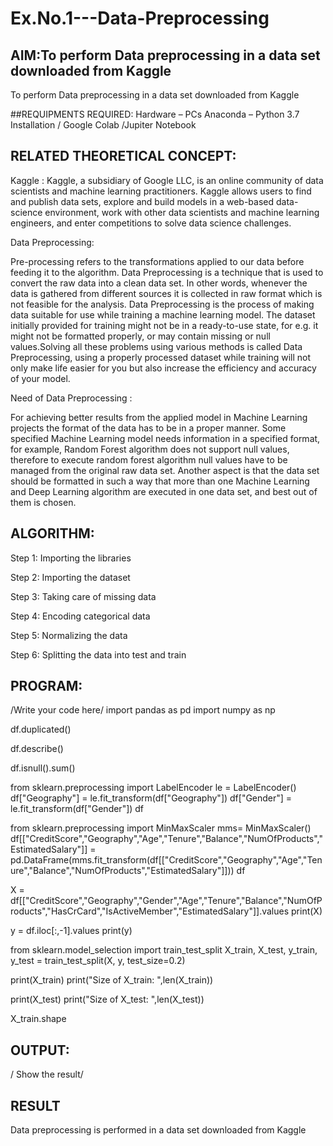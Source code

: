 # Ex.No.1---Data-Preprocessing
## AIM:To perform Data preprocessing in a data set downloaded from Kaggle

To perform Data preprocessing in a data set downloaded from Kaggle

##REQUIPMENTS REQUIRED:
Hardware – PCs
Anaconda – Python 3.7 Installation / Google Colab /Jupiter Notebook

## RELATED THEORETICAL CONCEPT:

Kaggle :
Kaggle, a subsidiary of Google LLC, is an online community of data scientists and machine learning practitioners. Kaggle allows users to find and publish data sets, explore and build models in a web-based data-science environment, work with other data scientists and machine learning engineers, and enter competitions to solve data science challenges.

Data Preprocessing:

Pre-processing refers to the transformations applied to our data before feeding it to the algorithm. Data Preprocessing is a technique that is used to convert the raw data into a clean data set. In other words, whenever the data is gathered from different sources it is collected in raw format which is not feasible for the analysis.
Data Preprocessing is the process of making data suitable for use while training a machine learning model. The dataset initially provided for training might not be in a ready-to-use state, for e.g. it might not be formatted properly, or may contain missing or null values.Solving all these problems using various methods is called Data Preprocessing, using a properly processed dataset while training will not only make life easier for you but also increase the efficiency and accuracy of your model.

Need of Data Preprocessing :

For achieving better results from the applied model in Machine Learning projects the format of the data has to be in a proper manner. Some specified Machine Learning model needs information in a specified format, for example, Random Forest algorithm does not support null values, therefore to execute random forest algorithm null values have to be managed from the original raw data set.
Another aspect is that the data set should be formatted in such a way that more than one Machine Learning and Deep Learning algorithm are executed in one data set, and best out of them is chosen.


## ALGORITHM:
Step 1:
Importing the libraries

Step 2:
Importing the dataset

Step 3:
Taking care of missing data

Step 4:
Encoding categorical data

Step 5:
Normalizing the data

Step 6:
Splitting the data into test and train

## PROGRAM:
/Write your code here/
import pandas as pd
import numpy as np

df.duplicated()

df.describe()

df.isnull().sum()

from sklearn.preprocessing import LabelEncoder
le = LabelEncoder()
df["Geography"] = le.fit_transform(df["Geography"])
df["Gender"] = le.fit_transform(df["Gender"])
df

from sklearn.preprocessing import MinMaxScaler
mms= MinMaxScaler()
df[["CreditScore","Geography","Age","Tenure","Balance","NumOfProducts","EstimatedSalary"]] = pd.DataFrame(mms.fit_transform(df[["CreditScore","Geography","Age","Tenure","Balance","NumOfProducts","EstimatedSalary"]]))
df

X = df[["CreditScore","Geography","Gender","Age","Tenure","Balance","NumOfProducts","HasCrCard","IsActiveMember","EstimatedSalary"]].values
print(X)

y = df.iloc[:,-1].values
print(y)

from sklearn.model_selection import train_test_split
X_train, X_test, y_train, y_test = train_test_split(X, y, test_size=0.2)

print(X_train)
print("Size of X_train: ",len(X_train))

print(X_test)
print("Size of X_test: ",len(X_test))

X_train.shape
## OUTPUT:
/ Show the result/

## RESULT
Data preprocessing is performed in a data set downloaded from Kaggle
